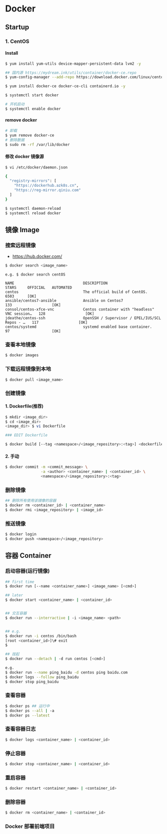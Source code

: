 # Docker

## Startup

### 1. CentOS

#### Install

``` bash
$ yum install yum-utils device-mapper-persistent-data lvm2 -y

## 国内源 https://mydream.ink/utils/container/docker-ce.repo
$ yum-config-manager --add-repo https://download.docker.com/linux/centos/docker-ce.repo

$ yum install docker-ce docker-ce-cli containerd.io -y

$ systemctl start docker

# 开机启动
$ systemctl enable docker
```

#### remove docker

``` bash
# 卸载
$ yum remove docker-ce
# 删除数据
$ sudo rm -rf /var/lib/docker
```

#### 修改 docker 镜像源

``` bash
$ vi /etc/docker/daemon.json

{
  "registry-mirrors": [
    "https://dockerhub.azk8s.cn",
    "https://reg-mirror.qiniu.com"
  ]
}

$ systemctl daemon-reload
$ systemctl reload docker
```

## 镜像 Image

### 搜索远程镜像 


- <https://hub.docker.com/>

``` bash
$ docker search <image_name>

```

```
e.g. $ docker search centOS

NAME                               DESCRIPTION                                     STARS     OFFICIAL   AUTOMATED
centos                             The official build of CentOS.                   6503      [OK]
ansible/centos7-ansible            Ansible on Centos7                              133                  [OK]
consol/centos-xfce-vnc             Centos container with "headless" VNC session…   128                  [OK]
jdeathe/centos-ssh                 OpenSSH / Supervisor / EPEL/IUS/SCL Repos - …   117                  [OK]
centos/systemd                     systemd enabled base container.                 97                   [OK]
```

### 查看本地镜像

``` bash
$ docker images
```

### 下载远程镜像到本地

``` bash
$ docker pull <image_name>
```


### 创建镜像 

#### 1. Dockerfile(推荐)

``` bash
$ mkdir <image_dir>
$ cd <image_dir>
<image_dir> $ vi Dockerfile 

### EDIT Dockerfile

$ docker build [--tag <namespace>/<image_repository>:<tag>] <dockerfile_path>
```




#### 2. 手动

``` bash
$ docker commit -m <commit_message> \
                -a <author> <container_name> | <container_id> \
                <namespace>/<image_repository>:<tag>
```

### 删除镜像

``` bash
## 删除所有使用该镜像的容器
$ docker rm <container_id> | <container_name>
$ docker rmi <image_repository> | <image_id>
```

### 推送镜像 

``` bash
$ docker login
$ docker push <namespace>/<image_repository>
```


## 容器 Container

### 启动容器(运行镜像)

``` bash
## first time
$ docker run [--name <container_name>] <image_name> [<cmd>]

## later 
$ docker start <container_name> | <container_id>


## 交互容器
$ docker run --interractive | -i <image_name> <path>


## e.g. 
$ docker run -i centos /bin/bash
[root <container_id>]\# exit
$

## 挂起
$ docker run --detach | -d run centos [<cmd>]

e.g.
$ docker run --name ping_baidu -d centos ping baidu.com
$ docker logs --follow ping_baidu
$ docker stop ping_baidu

```

### 查看容器

``` bash
$ docker ps ## 运行中
$ docker ps --all | -a 
$ docker ps --latest
```

### 查看容器日志

``` bash
$ docker logs <container_name> | <container_id>
```

### 停止容器 

``` bash
$ docker stop <container_name> | <container_id>
```

### 重启容器 

``` bash
$ docker restart <container_name> | <container_id>
```

### 删除容器

``` bash
$ docker rm <container_name> | <container_id>
```

### Docker 部署前端项目

